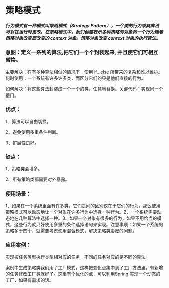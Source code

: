 # 策略模式
##### 行为模式有一种模式叫策略模式（Strategy Pattern），一个类的行为或其算法可以在运行时更改。在策略模式中，我们创建表示各种策略的对象和一个行为随着策略对象改变而改变的 context 对象。策略对象改变 context 对象的执行算法。
   
### 意图：定义一系列的算法,把它们一个个封装起来, 并且使它们可相互替换。
主要解决：在有多种算法相似的情况下，使用 if...else 所带来的复杂和难以维护。何时使用：一个系统有许多许多类，而区分它们的只是他们直接的行为。

如何解决：将这些算法封装成一个一个的类，任意地替换。关键代码：实现同一个接口。 

### 优点：

1、算法可以自由切换。

2、避免使用多重条件判断。

3、扩展性良好。

### 缺点：

1、策略类会增多。

2、所有策略类都需要对外暴露。

### 使用场景： 

1、如果在一个系统里面有许多类，它们之间的区别仅在于它们的行为，那么使用策略模式可以动态地让一个对象在许多行为中选择一种行为。2、一个系统需要动态地在几种算法中选择一种。3、如果一个对象有很多的行为，如果不用恰当的模式，这些行为就只好使用多重的条件选择语句来实现。注意事项：如果一个系统的策略多于四个，就需要考虑使用混合模式，解决策略类膨胀的问题。

### 应用案例：

实现按任务类型执行类型相对应的任务，不同的任务对应的是不同的算法。

案例中生成策略类我们用了工厂模式，这样把变化点集中到了工厂方法里，有新增的任务修改工厂类就好了。这里有个优化的点，可以利用Spring 实现一个动态的工厂，如果有需求的话。